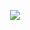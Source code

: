 <p align = "center">
<img src="https://readme-typing-svg.demolab.com?font=Fira+Code&pause=1000&width=435&lines=%E6%AF%8F%E5%A4%A9%E6%AD%BB%E7%A3%95%E4%B8%80%E7%82%B9Harmony%E6%BA%90%E7%A0%81!%F0%9F%92%AA%F0%9F%92%AA%F0%9F%92%AA">
</p>
